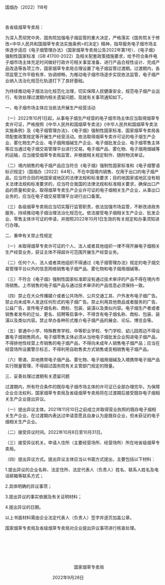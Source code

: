 国烟办〔2022〕118号

 

各省级烟草专卖局：

为深入贯彻党中央、国务院加强电子烟监管的重大决定，严格落实《国务院关于修改<中华人民共和国烟草专卖法实施条例>的决定》精神，指导服务电子烟市场主体逐步适应《电子烟管理办法》（国家烟草专卖局公告2022年第1号）、《电子烟》强制性国家标准（GB 41700-2022）及相关配套政策措施要求，给予符合条件电子烟市场主体充足时间做好行政许可相关事宜准备、进行产品合规性设计、完成产品改造等各项工作，国家烟草专卖局合理设置了电子烟监管过渡期。过渡期内，各项监管工作平稳有序、协调顺畅，为推动电子烟市场逐步实现依法监管，电子烟产业纳入法治化规范化轨道打下了良好基础。

为持续推动电子烟法治化规范化治理，切实保障人民健康安全，规范电子烟产业运行，有效处理过渡期内相关遗留问题，现就有关事项通知如下。

一、电子烟市场主体应当依法开展生产经营活动

（一）2022年10月1日起，从事电子烟生产经营的电子烟市场主体应当取得烟草专卖许可证，严格按照《中华人民共和国烟草专卖法》《中华人民共和国烟草专卖法实施条例》及《电子烟管理办法》、《电子烟》强制性国家标准、国家烟草专卖局各项配套政策规定等开展生产经营活动。依法取得烟草专卖许可证的电子烟生产企业、雾化物生产企业、电子烟用烟碱生产企业、电子烟批发企业、电子烟零售主体等应当通过电子烟交易管理平台进行交易。电子烟产品、雾化物、电子烟用烟碱等的运输，应当接受烟草专卖局监管，并根据相关规定制作、随附物流单证。

（二）境内销售的电子烟产品应当符合《电子烟》强制性国家标准和《电子烟警语标识规定》（国烟办〔2022〕64号）。不在中国境内销售、仅用于出口的电子烟产品，应当符合目的地国家或地区的法律法规和标准要求；目的地国家或地区没有相关法律法规和标准要求的，应当符合我国的法律法规和标准相关要求，确保出口产品的质量和安全。取得烟草专卖生产企业许可证的电子烟相关生产企业，从事出口业务的，应当在电子烟交易管理平台进行出口备案。

（三）各级烟草专卖局应当切实履行监管职责，依法加强市场监管，不断改进政务服务，持续推动电子烟治理法治化规范化。依法接受电子烟相关生产企业、批发企业、零售主体许可证的申请，并按照2022年10月1日生效的有关规定和办事须知进行办理。

二、重申有关禁止性规定

（一）未取得烟草专卖许可证的个人、法人或者其他组织一律不得开展电子烟相关生产经营业务，获证主体不得超许可范围开展生产经营业务。

（二）任何个人、法人或者其他组织不得通过《电子烟管理办法》规定的电子烟交易管理平台以外的信息网络销售电子烟产品、雾化物和电子烟用烟碱等。

（三）不符合《电子烟》强制性国家标准即没有通过技术审评的产品不得在境内市场销售。上市销售的电子烟产品与通过技术审评的产品信息必须保持一致。

（四）禁止在大众传播媒介或者公共场所、公共交通工具、户外发布电子烟广告。禁止向未成年人发送任何形式的电子烟广告。禁止利用其他商品或者服务的广告、公益广告，宣传电子烟名称、商标、包装、装潢以及类似内容。电子烟生产者或者销售者发布的迁址、更名、招聘等启事中，不得含有电子烟名称、商标、包装、装潢以及类似内容。禁止举办各种形式推介电子烟产品的展会、论坛、博览会等。

（五）普通中小学、特殊教育学校、中等职业学校、专门学校、幼儿园周边不得设置电子烟销售网点。电子烟零售主体必须从当地电子烟批发企业购进电子烟产品，不得排他性经营上市销售的电子烟产品，不得向未成年人销售电子烟产品；应当在经营场所设置警示标志，不得利用自助售卖方式销售或变相销售电子烟产品。

（六）寄递、异地携带电子烟产品、雾化物、电子烟用烟碱及入境携带电子烟产品实行限量管理，不得超过国务院有关主管部门规定的限量。

三、妥善处理过渡期有关遗留问题

过渡期内，所有符合条件的既存电子烟市场主体的许可证已全部办理完毕。为保障企业合法权利，国家烟草专卖局及省级烟草专卖局将在过渡期后接受既存电子烟相关生产企业提出异议。

（一）提出异议主体。2021年11月10日之前成立并取得营业执照的既存电子烟相关生产企业，在过渡期内表达过申请意愿且自身认为是既存企业，但未获证的电子烟相关生产企业。

（二）接受异议时间。2022年10月8日至10月31日。

（三）接受异议机关。申请人住所（主要经营场所、经营场所）所在地省级烟草专卖局。

（四）提出异议方式。提出异议主体应当以书面方式提出，主要包括以下材料：

1.提出异议的企业名称、法定住所、法定代表人（负责人）姓名、联系人姓名及电话邮箱等联系方式；

2.具体明确的异议事项；

3.提出异议的事实依据及有关证明材料；

4.提出异议的日期。

以上书面材料需由企业法定代表人（负责人）签字并逐页加盖公章。

国家烟草专卖局及省级烟草专卖局对企业提出异议事项进行核查处理。

 

 

 

                                国家烟草专卖局      

                      2022年9月28日    